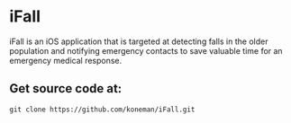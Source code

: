 # iFall

iFall is an iOS application that is targeted at detecting falls in the older population and notifying emergency contacts to save valuable time for an emergency medical response.

## Get source code at:
`git clone https://github.com/koneman/iFall.git`
